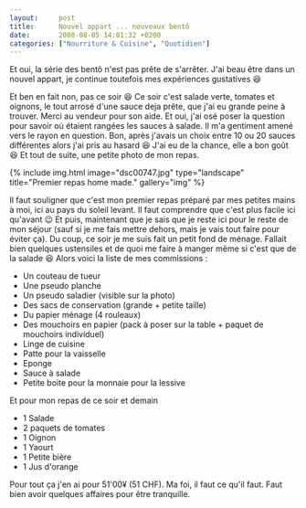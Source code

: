 ```yaml
---
layout:     post
title:      Nouvel appart ... nouveaux bentô
date:       2008-08-05 14:01:32 +0200
categories: ["Nourriture & Cuisine", "Quotidien"]
---
```


Et oui, la série des bentô n'est pas prête de s'arrêter. J'ai beau être dans un nouvel appart, je continue
toutefois mes expériences gustatives :laughing:

<!--more-->

Et ben en fait non, pas ce soir :laughing: Ce soir c'est salade verte, tomates et oignons, le tout arrosé d'une sauce 
deja prête, que j'ai eu grande peine à trouver. Merci au vendeur pour son aide. Et oui, j'ai osé poser la question pour
savoir où étaient rangées les sauces à salade. Il m'a gentiment amené vers le rayon en question. Bon, après j'avais
un choix entre 10 ou 20 sauces différentes alors j'ai pris au hasard :laughing: J'ai eu de la chance, elle a bon goût 
:laughing: Et tout de suite, une petite photo de mon repas.

<!-- /assets/images/posts/2008-08-05-nouvel-appart-nouveaux-bento/dsc00747.jpg -->
{% include img.html
    image="dsc00747.jpg"
    type="landscape"
    title="Premier repas home made."
    gallery="img"
%}

Il faut souligner que c'est mon premier repas préparé par mes petites mains à moi, ici au pays du soleil levant. Il
faut comprendre que c'est plus facile ici qu'avant :wink: Et puis, maintenant que je sais que je reste ici pour le
reste de mon séjour (sauf si je me fais mettre dehors, mais je vais tout faire pour éviter ça). Du coup, ce soir je
me suis fait un petit fond de ménage. Fallait bien quelques ustensiles et de quoi me faire à manger même si c'est
que de la salade :laughing: Alors voici la liste de mes commissions :

- Un couteau de tueur
- Une pseudo planche
- Un pseudo saladier (visible sur la photo)
- Des sacs de conservation (grande + petite taille)
- Du papier ménage (4 rouleaux)
- Des mouchoirs en papier (pack à poser sur la table + paquet de mouchoirs individuel)
- Linge de cuisine
- Patte pour la vaisselle
- Eponge
- Sauce à salade
- Petite boite pour la monnaie pour la lessive

Et pour mon repas de ce soir et demain

- 1 Salade
- 2 paquets de tomates
- 1 Oignon
- 1 Yaourt
- 1 Petite bière
- 1 Jus d'orange 

Pour tout ça j'en ai pour 51'00¥ (51 CHF). Ma foi, il faut ce qu'il faut. Faut bien avoir quelques affaires pour
être tranquille.